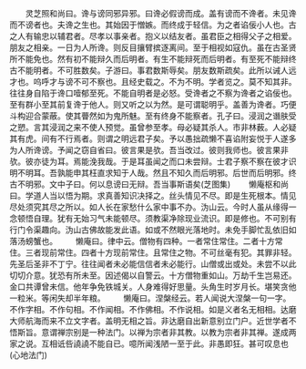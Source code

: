 <!-- { "loadSidebar": true } -->
　　灵芝照和尚曰。谗与谤同邪异邪。曰谗必假谤而成。盖有谤而不谗者。未见谗而不谤者也。夫谗之生也。其始因于憎嫉。而终成于轻信。为之者谄佞小人也。古之人有输忠以辅君者。尽孝以事亲者。抱义以结友者。虽君臣之相得父子之相爱。朋友之相亲。一日为人所谗。则反目攘臂摈逐离间。至于相视如寇仇。虽在古圣贤所不能免也。然有初不能辩久而后明者。有生不能辩死而后明者。有至死不能辩终古不能明者。不可胜数矣。子游曰。事君数斯辱矣。朋友数斯疏矣。此所以诫人远才也。呜呼才与谤不可不察也。且经史载之。不为不明。学者览之。莫不知其非。往往身自陷于谗口噎郁至死。不能自明者是必怒。受谗者之不察为谗者之谄佞也。至有群小至其前复谗于他人。则又听之以为然。是可谓聪明乎。盖善为谗者。巧便斗构迎合蒙蔽。使其瞢然如为鬼所魅。至有终身不能察者。孔子曰。浸润之谮肤受之愬。言其浸润之来不使人预觉。虽曾参至孝。母必疑其杀人。市非林薮。人必疑其有虎。间有不行焉者。则谓之明远君子矣。予以愚拙疏懒不喜谄附妄悦于人遂多为人所谗谤。予闻之窃自省曰。彼言果是欤。吾当改过。彼则我师也。彼言果非欤。彼亦徒为耳。焉能浼我哉。于是耳虽闻之而口未尝辩。士君子察不察在彼才识明不明耳。吾孰能申其枉直求知于人哉。然且不知久而后明邪。后世而后明邪。终古不明邪。文中子曰。何以息谤曰无辩。吾当事斯语矣(芝图集)
　　懒庵枢和尚曰。学道人当以悟为期。求真善知识决择之。丝头情见不尽。即是生死根本。情见尽处须究其尽之所以。如人长在家愁什么家中事不办。沩山云。今时人虽从缘得一念顿悟自理。犹有无始习气未能顿尽。须教渠净除现业流识。即是修也。不可别有行门令渠趣向。沩山古佛故能发此语。如或不然眼光落地时。未免手脚忙乱依旧如落汤螃蟹也。
　　懒庵曰。律中云。僧物有四种。一者常住常住。二者十方常住。三者现前常住。四者十方现前常住。且常住之物。不可丝毫有犯。其罪非轻。先圣后圣非不丁宁。往往闻者未必能信信者未必能行。山僧或出或处。未尝不以此切切介意。犹恐有所未至。因述偈以自警云。十方僧物重如山。万劫千生岂易还。金口共谭曾未信。他年争免铁城关。人身难得好思量。头角生时岁月长。堪笑贪他一粒米。等闲失却半年粮。
　　懒庵曰。涅槃经云。若人闻说大涅槃一句一字。不作字相。不作句相。不作闻相。不作佛相。不作说相。如是义者名无相相。达磨大师航海而来不立文字者。盖明无相之旨。非达磨自出新意别立门户。近世学者不悟斯旨。意谓禅宗别是一种法门。以禅为宗者非其教。以教为宗者非其禅。遂成两家之说。互相诋呰譊譊不能自已。噫所闻浅陋一至于此。非愚即狂。甚可叹息也(心地法门)

